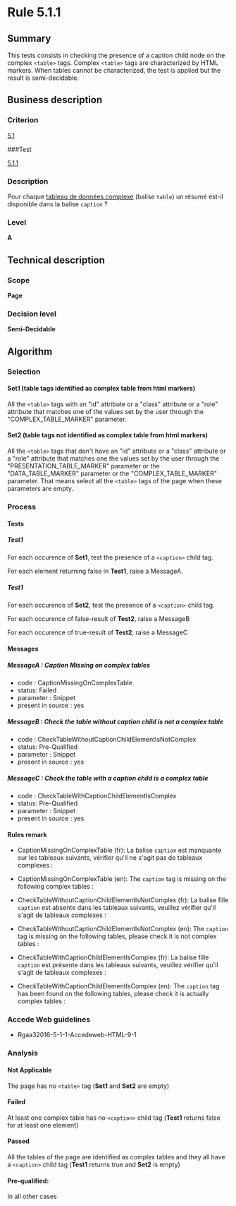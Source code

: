 # Rule 5.1.1

## Summary

This tests consists in checking the presence of a caption child node on the complex `<table>` tags. Complex `<table>` tags are characterized by HTML markers. When tables cannot be characterized, the test  is applied but the result is semi-decidable.

## Business description

### Criterion

[5.1](http://references.modernisation.gouv.fr/rgaa/criteres.html#crit-5-1)

###Test

[5.1.1](http://references.modernisation.gouv.fr/rgaa/criteres.html#test-5-1-1)

### Description

Pour chaque <a href="http://references.modernisation.gouv.fr/rgaa/glossaire.html#tableau-de-donnes-complexe">tableau de donn&eacute;es complexe</a> (balise `table`) un r&eacute;sum&eacute; est-il disponible dans la balise `caption` ?

### Level

**A**

## Technical description

### Scope

**Page**

### Decision level

**Semi-Decidable**

## Algorithm

### Selection

#### Set1 (table tags identified as complex table from html markers)

All the `<table>` tags with an "id" attribute or a "class" attribute or a
"role" attribute that matches one of the values set by the user through
the "COMPLEX_TABLE_MARKER" parameter.

#### Set2 (table tags not identified as complex table from html markers)

All the `<table>` tags that don't have an "id" attribute or a "class" attribute or a "role" attribute that matches one the values set by the user through the "PRESENTATION_TABLE_MARKER" parameter or the "DATA_TABLE_MARKER" parameter or the "COMPLEX_TABLE_MARKER" parameter. 
That means select all the `<table>` tags of the page when these parameters are empty.

### Process

#### Tests

##### Test1

For each occurence of **Set1**, test the presence of a `<caption>` child tag.

For each element returning false in **Test1**, raise a MessageA.

##### Test1

For each occurence of **Set2**, test the presence of a `<caption>` child tag.

For each occurence of false-result of **Test2**, raise a MessageB

For each occurence of true-result of **Test2**, raise a MessageC

#### Messages

##### MessageA : Caption Missing on complex tables

-   code : CaptionMissingOnComplexTable
-   status: Failed
-   parameter : Snippet
-   present in source : yes

##### MessageB : Check the table without caption child is not a complex table

-   code : CheckTableWithoutCaptionChildElementIsNotComplex
-   status: Pre-Qualified
-   parameter : Snippet
-   present in source : yes

##### MessageC : Check the table with a caption child is a complex table

-   code : CheckTableWithCaptionChildElementIsComplex
-   status: Pre-Qualified
-   parameter : Snippet
-   present in source : yes

#### Rules remark

 * CaptionMissingOnComplexTable (fr): La balise <code>caption</code> est manquante sur les tableaux suivants, v&eacute;rifier qu&#39;il ne s&#39;agit pas de tableaux complexes :
 * CaptionMissingOnComplexTable (en): The <code>caption</code> tag is missing on the following complex tables :

 * CheckTableWithoutCaptionChildElementIsNotComplex (fr): La balise fille <code>caption</code> est absente dans les tableaux suivants, veuillez v&eacute;rifier qu&#39;il s&#39;agit de tableaux complexes :
 * CheckTableWithoutCaptionChildElementIsNotComplex (en): The <code>caption</code> tag is missing on the following tables, please check it is not complex tables :

 * CheckTableWithCaptionChildElementIsComplex (fr): La balise fille <code>caption</code> est pr&eacute;sente dans les tableaux suivants, veuillez v&eacute;rifier qu&#39;il s&#39;agit de tableaux complexes :
 * CheckTableWithCaptionChildElementIsComplex (en): The <code>caption</code> tag has been found on the following tables, please check it is actually complex tables :

### Accede Web guidelines

 * Rgaa32016-5-1-1-Accedeweb-HTML-9-1

### Analysis

#### Not Applicable

The page has no `<table>` tag (**Set1** and **Set2** are empty)

#### Failed

At least one complex table has no `<caption>` child tag (**Test1** returns false for at least one element)

#### Passed

All the tables of the page are identified as complex tables and they all have a `<caption>` child tag (**Test1** returns true and **Set2** is empty)

#### Pre-qualified:

In all other cases

